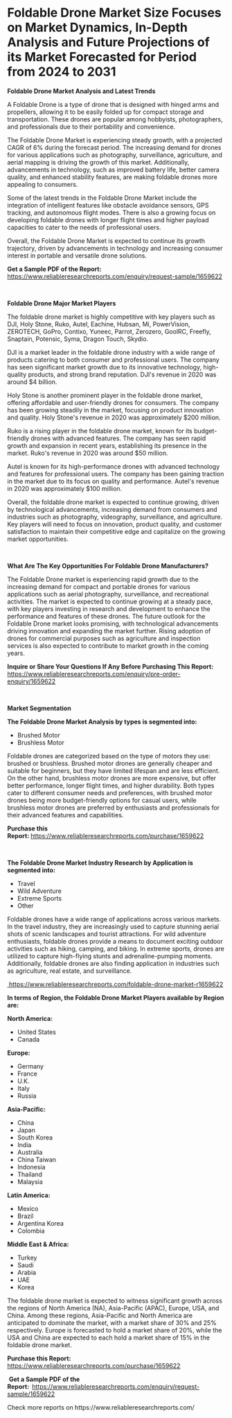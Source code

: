 <p><h1>Foldable Drone Market Size Focuses on Market Dynamics, In-Depth Analysis and Future Projections of its Market Forecasted for Period from 2024 to 2031</h1></p><p><strong>Foldable Drone Market Analysis and Latest Trends</strong></p>
<p><p>A Foldable Drone is a type of drone that is designed with hinged arms and propellers, allowing it to be easily folded up for compact storage and transportation. These drones are popular among hobbyists, photographers, and professionals due to their portability and convenience.</p><p>The Foldable Drone Market is experiencing steady growth, with a projected CAGR of 6% during the forecast period. The increasing demand for drones for various applications such as photography, surveillance, agriculture, and aerial mapping is driving the growth of this market. Additionally, advancements in technology, such as improved battery life, better camera quality, and enhanced stability features, are making foldable drones more appealing to consumers.</p><p>Some of the latest trends in the Foldable Drone Market include the integration of intelligent features like obstacle avoidance sensors, GPS tracking, and autonomous flight modes. There is also a growing focus on developing foldable drones with longer flight times and higher payload capacities to cater to the needs of professional users.</p><p>Overall, the Foldable Drone Market is expected to continue its growth trajectory, driven by advancements in technology and increasing consumer interest in portable and versatile drone solutions.</p></p>
<p><strong>Get a Sample PDF of the Report:&nbsp;</strong> <a href="https://www.reliableresearchreports.com/enquiry/request-sample/1659622">https://www.reliableresearchreports.com/enquiry/request-sample/1659622</a></p>
<p>&nbsp;</p>
<p><strong>Foldable Drone Major Market Players</strong></p>
<p><p>The foldable drone market is highly competitive with key players such as DJI, Holy Stone, Ruko, Autel, Eachine, Hubsan, Mi, PowerVision, ZEROTECH, GoPro, Contixo, Yuneec, Parrot, Zerozero, GoolRC, Freefly, Snaptain, Potensic, Syma, Dragon Touch, Skydio. </p><p>DJI is a market leader in the foldable drone industry with a wide range of products catering to both consumer and professional users. The company has seen significant market growth due to its innovative technology, high-quality products, and strong brand reputation. DJI's revenue in 2020 was around $4 billion.</p><p>Holy Stone is another prominent player in the foldable drone market, offering affordable and user-friendly drones for consumers. The company has been growing steadily in the market, focusing on product innovation and quality. Holy Stone's revenue in 2020 was approximately $200 million.</p><p>Ruko is a rising player in the foldable drone market, known for its budget-friendly drones with advanced features. The company has seen rapid growth and expansion in recent years, establishing its presence in the market. Ruko's revenue in 2020 was around $50 million.</p><p>Autel is known for its high-performance drones with advanced technology and features for professional users. The company has been gaining traction in the market due to its focus on quality and performance. Autel's revenue in 2020 was approximately $100 million.</p><p>Overall, the foldable drone market is expected to continue growing, driven by technological advancements, increasing demand from consumers and industries such as photography, videography, surveillance, and agriculture. Key players will need to focus on innovation, product quality, and customer satisfaction to maintain their competitive edge and capitalize on the growing market opportunities.</p></p>
<p>&nbsp;</p>
<p><strong>What Are The Key Opportunities For Foldable Drone Manufacturers?</strong></p>
<p><p>The Foldable Drone market is experiencing rapid growth due to the increasing demand for compact and portable drones for various applications such as aerial photography, surveillance, and recreational activities. The market is expected to continue growing at a steady pace, with key players investing in research and development to enhance the performance and features of these drones. The future outlook for the Foldable Drone market looks promising, with technological advancements driving innovation and expanding the market further. Rising adoption of drones for commercial purposes such as agriculture and inspection services is also expected to contribute to market growth in the coming years.</p></p>
<p><strong>Inquire or Share Your Questions If Any Before Purchasing This Report:</strong> <a href="https://www.reliableresearchreports.com/enquiry/pre-order-enquiry/1659622">https://www.reliableresearchreports.com/enquiry/pre-order-enquiry/1659622</a></p>
<p>&nbsp;</p>
<p><strong>Market Segmentation</strong></p>
<p><strong>The Foldable Drone Market Analysis by types is segmented into:</strong></p>
<p><ul><li>Brushed Motor</li><li>Brushless Motor</li></ul></p>
<p><p>Foldable drones are categorized based on the type of motors they use: brushed or brushless. Brushed motor drones are generally cheaper and suitable for beginners, but they have limited lifespan and are less efficient. On the other hand, brushless motor drones are more expensive, but offer better performance, longer flight times, and higher durability. Both types cater to different consumer needs and preferences, with brushed motor drones being more budget-friendly options for casual users, while brushless motor drones are preferred by enthusiasts and professionals for their advanced features and capabilities.</p></p>
<p><strong>Purchase this Report:&nbsp;</strong><a href="https://www.reliableresearchreports.com/purchase/1659622">https://www.reliableresearchreports.com/purchase/1659622</a></p>
<p>&nbsp;</p>
<p><strong>The Foldable Drone Market Industry Research by Application is segmented into:</strong></p>
<p><ul><li>Travel</li><li>Wild Adventure</li><li>Extreme Sports</li><li>Other</li></ul></p>
<p><p>Foldable drones have a wide range of applications across various markets. In the travel industry, they are increasingly used to capture stunning aerial shots of scenic landscapes and tourist attractions. For wild adventure enthusiasts, foldable drones provide a means to document exciting outdoor activities such as hiking, camping, and biking. In extreme sports, drones are utilized to capture high-flying stunts and adrenaline-pumping moments. Additionally, foldable drones are also finding application in industries such as agriculture, real estate, and surveillance.</p></p>
<p><a href="https://www.reliableresearchreports.com/foldable-drone-market-r1659622">&nbsp;https://www.reliableresearchreports.com/foldable-drone-market-r1659622</a></p>
<p><strong>In terms of Region, the Foldable Drone Market Players available by Region are:</strong></p>
<p>
    <p> <strong> North America: </strong>
        <ul>
            <li>United States</li>
            <li>Canada</li>
        </ul>
        </p> 
    <p> <strong> Europe: </strong>
        <ul>
            <li>Germany</li>
            <li>France</li>
            <li>U.K.</li>
            <li>Italy</li>
            <li>Russia</li>
        </ul>
        </p> 
    <p> <strong> Asia-Pacific: </strong>
        <ul>
            <li>China</li>
            <li>Japan</li>
            <li>South Korea</li>
            <li>India</li>
            <li>Australia</li>
            <li>China Taiwan</li>
            <li>Indonesia</li>
            <li>Thailand</li>
            <li>Malaysia</li>
        </ul>
        </p> 
    <p> <strong> Latin America: </strong>
        <ul>
            <li>Mexico</li>
            <li>Brazil</li>
            <li>Argentina Korea</li>
            <li>Colombia</li>
        </ul>
        </p> 
    <p> <strong> Middle East & Africa: </strong>
        <ul>
            <li>Turkey</li>
            <li>Saudi</li>
            <li>Arabia</li>
            <li>UAE</li>
            <li>Korea</li>
        </ul>
    </p>
    </p>
<p><p>The foldable drone market is expected to witness significant growth across the regions of North America (NA), Asia-Pacific (APAC), Europe, USA, and China. Among these regions, Asia-Pacific and North America are anticipated to dominate the market, with a market share of 30% and 25% respectively. Europe is forecasted to hold a market share of 20%, while the USA and China are expected to each hold a market share of 15% in the foldable drone market.</p></p>
<p><strong>Purchase this Report: </strong><a href="https://www.reliableresearchreports.com/purchase/1659622">https://www.reliableresearchreports.com/purchase/1659622</a></p>
<p>&nbsp;<strong>Get a Sample PDF of the Report:&nbsp;&nbsp;</strong><a href="https://www.reliableresearchreports.com/enquiry/request-sample/1659622">https://www.reliableresearchreports.com/enquiry/request-sample/1659622</a></p>
<p><strong></strong></p>
<p>Check more reports on https://www.reliableresearchreports.com/</p>